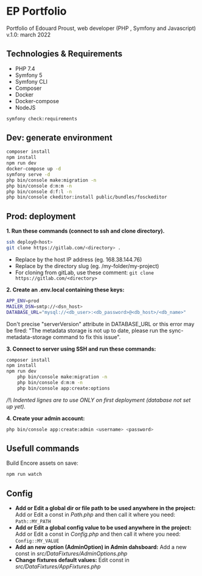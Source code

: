 # EP Portfolio

Portfolio of Edouard Proust, web developer (PHP , Symfony and Javascript)
v.1.0: march 2022

## Technologies & Requirements

- PHP 7.4
- Symfony 5
- Symfony CLI
- Composer
- Docker
- Docker-compose
- NodeJS

```bash
symfony check:requirements
```

## Dev: generate environment

```bash
composer install
npm install
npm run dev
docker-compose up -d
symfony serve -d
php bin/console make:migration -n
php bin/console d:m:m -n
php bin/console d:f:l -n
php bin/console ckeditor:install public/bundles/fosckeditor
```

## Prod: deployment

**1. Run these commands (connect to ssh and clone directory).**
```bash
ssh deploy@<host>
git clone https://gitlab.com/<directory> .
```
- Replace <host> by the host IP address (eg. 168.38.144.76)
- Replace <directory> by the directory slug (eg. /my-folder/my-project)
- For cloning from gitLab, use these comment: `git clone https://gitlab.com/<directory>`

**2. Create an .env.local containing these keys:**
```bash
APP_ENV=prod
MAILER_DSN=smtp://<dsn_host>
DATABASE_URL="mysql://<db_user>:<db_password>@<db_host>/<db_name>"
```
Don't precise "serverVersion" attribute in DATABASE_URL or this error may be fired: "The metadata storage is not up to date, please run the sync-metadata-storage command to fix this issue".

**3. Connect to server using SSH and run these commands:**
```bash
composer install
npm install
npm run dev
    php bin/console make:migration -n
    php bin/console d:m:m -n
    php bin/console app:create:options
```
_/!\ Indented lignes are to use ONLY on first deployment (database not set up yet)._

**4. Create your admin account:**
```bash
php bin/console app:create:admin <username> <password>
```

## Usefull commands

Build Encore assets on save:
```bash
npm run watch
```

## Config

- **Add or Edit a global dir or file path to be used anywhere in the project:** 
Add or Edit a const in _Path.php_ and then call it where you need: `Path::MY_PATH`
- **Add or Edit a global config value to be used anywhere in the project:** 
Add or Edit a const in _Config.php_ and then call it where you need: `Config::MY_VALUE`
- **Add an new option (AdminOption) in Admin dahsboard:** 
Add a new const in _src/DataFixtures/AdminOptions.php_
- **Change fixtures default values:** 
Edit const in _src/DataFixtures/AppFixtures.php_
